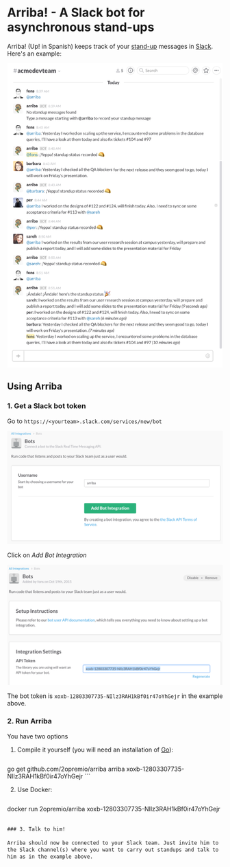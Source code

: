 # Arriba! - A Slack bot for asynchronous stand-ups

Arriba! (Up! in Spanish) keeps track of your
[stand-up](https://en.wikipedia.org/wiki/Stand-up_meeting) messages in
[Slack](https://slack.com/). Here's an example:

![Stand-up example with Arriba](img/screenshot.png)


## Using Arriba

### 1. Get a Slack bot token

Go to `https://<yourteam>.slack.com/services/new/bot`

![New bot](img/newbot.png)

Click on *Add Bot Integration*

![Bot token](img/bottoken.png)

The bot token is `xoxb-12803307735-NIlz3RAH1kBf0ir47oYhGejr` in the example above.


### 2. Run Arriba

You have two options

1. Compile it yourself (you will need an installation of [Go](https://golang.org/)):

   ```bash
go get github.com/2opremio/arriba
arriba xoxb-12803307735-NIlz3RAH1kBf0ir47oYhGejr
    ```

2. Use Docker:

   ```bash
docker run 2opremio/arriba xoxb-12803307735-NIlz3RAH1kBf0ir47oYhGejr

   ```

### 3. Talk to him!

Arriba should now be connected to your Slack team. Just invite him to the Slack channel(s) where you want to carry out standups and talk to him as in the example above.
